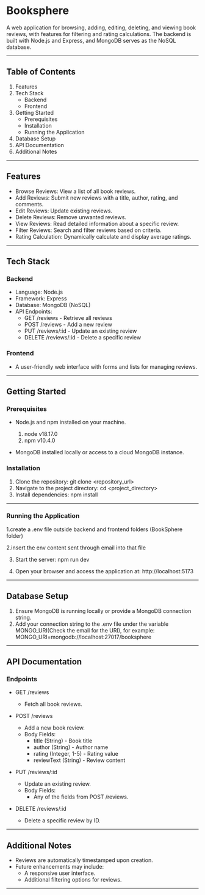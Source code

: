 # Booksphere

A web application for browsing, adding, editing, deleting, and viewing book reviews, with features for filtering and rating calculations. The backend is built with Node.js and Express, and MongoDB serves as the NoSQL database.

---

## Table of Contents

1. Features
2. Tech Stack
   - Backend
   - Frontend
3. Getting Started
   - Prerequisites
   - Installation
   - Running the Application
4. Database Setup
5. API Documentation
6. Additional Notes

---

## Features

- Browse Reviews: View a list of all book reviews.
- Add Reviews: Submit new reviews with a title, author, rating, and comments.
- Edit Reviews: Update existing reviews.
- Delete Reviews: Remove unwanted reviews.
- View Reviews: Read detailed information about a specific review.
- Filter Reviews: Search and filter reviews based on criteria.
- Rating Calculation: Dynamically calculate and display average ratings.

---

## Tech Stack

### Backend
- Language: Node.js
- Framework: Express
- Database: MongoDB (NoSQL)
- API Endpoints:
  - GET /reviews - Retrieve all reviews
  - POST /reviews - Add a new review
  - PUT /reviews/:id - Update an existing review
  - DELETE /reviews/:id - Delete a specific review

### Frontend
- A user-friendly web interface with forms and lists for managing reviews.

---

## Getting Started

### Prerequisites

- Node.js and npm installed on your machine.
   1. node v18.17.0
   2. npm v10.4.0
      
- MongoDB installed locally or access to a cloud MongoDB instance.

### Installation

1. Clone the repository:
   git clone <repository_url>
2. Navigate to the project directory:
   cd <project_directory>
3. Install dependencies:
   npm install

---

### Running the Application

1.create a .env file outside backend and frontend folders (BookSphere folder)

2.insert the env content sent through email into that file

3. Start the server:
   npm run dev
   
4. Open your browser and access the application at:
   http://localhost:5173

---

## Database Setup

1. Ensure MongoDB is running locally or provide a MongoDB connection string.
2. Add your connection string to the .env file under the variable MONGO_URI(Check the email for the URI), for example:
   MONGO_URI=mongodb://localhost:27017/booksphere

---

## API Documentation

### Endpoints

- GET /reviews
  - Fetch all book reviews.
  
- POST /reviews
  - Add a new book review.
  - Body Fields:
    - title (String) - Book title
    - author (String) - Author name
    - rating (Integer, 1-5) - Rating value
    - reviewText (String) - Review content

- PUT /reviews/:id
  - Update an existing review.
  - Body Fields:
    - Any of the fields from POST /reviews.

- DELETE /reviews/:id
  - Delete a specific review by ID.

---

## Additional Notes

- Reviews are automatically timestamped upon creation.
- Future enhancements may include:
  - A responsive user interface.
  - Additional filtering options for reviews.

---
